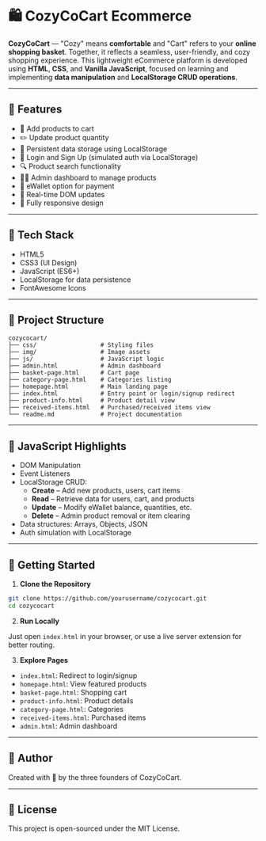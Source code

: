 # 🛍️ CozyCoCart Ecommerce

**CozyCoCart** — "Cozy" means **comfortable** and "Cart" refers to your **online shopping basket**. Together, it reflects a seamless, user-friendly, and cozy shopping experience. This lightweight eCommerce platform is developed using **HTML**, **CSS**, and **Vanilla JavaScript**, focused on learning and implementing **data manipulation** and **LocalStorage CRUD operations**.

---

## 🚀 Features

- 🛒 Add products to cart
- ✏️ Update product quantity
- 💾 Persistent data storage using LocalStorage
- 🔐 Login and Sign Up (simulated auth via LocalStorage)
- 🔍 Product search functionality
- 👨‍💼 Admin dashboard to manage products
- 💸 eWallet option for payment
- 🔄 Real-time DOM updates
- 📱 Fully responsive design

---

## 🧰 Tech Stack

- HTML5
- CSS3 (UI Design)
- JavaScript (ES6+)
- LocalStorage for data persistence
- FontAwesome Icons

---

## 📁 Project Structure

```
cozycocart/
├── css/                  # Styling files
├── img/                  # Image assets
├── js/                   # JavaScript logic
├── admin.html            # Admin dashboard
├── basket-page.html      # Cart page
├── category-page.html    # Categories listing
├── homepage.html         # Main landing page
├── index.html            # Entry point or login/signup redirect
├── product-info.html     # Product detail view
├── received-items.html   # Purchased/received items view
└── readme.md             # Project documentation
```

---

## 🧠 JavaScript Highlights

- DOM Manipulation
- Event Listeners
- LocalStorage CRUD:
  - **Create** – Add new products, users, cart items
  - **Read** – Retrieve data for users, cart, and products
  - **Update** – Modify eWallet balance, quantities, etc.
  - **Delete** – Admin product removal or item clearing
- Data structures: Arrays, Objects, JSON
- Auth simulation with LocalStorage

---

## 🔧 Getting Started

1. **Clone the Repository**

```bash
git clone https://github.com/yourusername/cozycocart.git
cd cozycocart
```

2. **Run Locally**

Just open `index.html` in your browser, or use a live server extension for better routing.

3. **Explore Pages**

- `index.html`: Redirect to login/signup
- `homepage.html`: View featured products
- `basket-page.html`: Shopping cart
- `product-info.html`: Product details
- `category-page.html`: Categories
- `received-items.html`: Purchased items
- `admin.html`: Admin dashboard

---

## 🙌 Author

Created with 🤍 by the three founders of CozyCoCart.

---

## 📄 License

This project is open-sourced under the MIT License.
